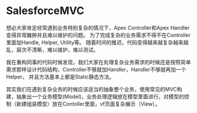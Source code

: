 # SalesforceMVC

想必大家肯定经常遇到业务特别复杂的情况下，Apex Controller和Apex Handler变得异常臃肿并且难以维护的问题。
为了完成复杂的业务需求不得不在Controller里面加Handle, Helper, Utility等。
随着时间的推迟，代码变得越来越复杂越来越乱，层次不清晰，难以维护，难以测试。

我在重构同事的代码时候发现，我们大家在处理复杂业务需求的时候还是按照简单需求那样设计代码结构，Controller不够就加Handler，Handler不够就再加一个Helper，
并且方法基本上都是Static静态方法。

其实我们在遇到复杂业务的时候应该适当的抽象整个业务，使用常见的MVC构建，抽象出一个业务模型(Model)，业务处理逻辑放在模型里面进行，对模型的控制（新建组装模型）放在Contoller里面，vf页面复杂展示（View）。
